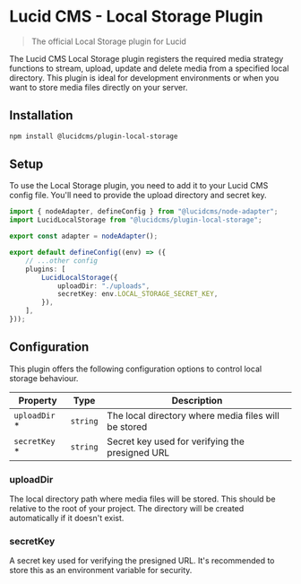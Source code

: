 # Lucid CMS - Local Storage Plugin

> The official Local Storage plugin for Lucid

The Lucid CMS Local Storage plugin registers the required media strategy functions to stream, upload, update and delete media from a specified local directory. This plugin is ideal for development environments or when you want to store media files directly on your server.

## Installation

```bash
npm install @lucidcms/plugin-local-storage
```

## Setup

To use the Local Storage plugin, you need to add it to your Lucid CMS config file. You'll need to provide the upload directory and secret key.

```typescript
import { nodeAdapter, defineConfig } from "@lucidcms/node-adapter";
import LucidLocalStorage from "@lucidcms/plugin-local-storage";

export const adapter = nodeAdapter();

export default defineConfig((env) => ({
    // ...other config
    plugins: [
        LucidLocalStorage({
            uploadDir: "./uploads",
            secretKey: env.LOCAL_STORAGE_SECRET_KEY,
        }),
    ],
}));
```

## Configuration

This plugin offers the following configuration options to control local storage behaviour.

| Property | Type | Description |
|----------|------|-------------|
| `uploadDir` * | `string` | The local directory where media files will be stored |
| `secretKey` * | `string` | Secret key used for verifying the presigned URL |

### uploadDir

The local directory path where media files will be stored. This should be relative to the root of your project. The directory will be created automatically if it doesn't exist.

### secretKey

A secret key used for verifying the presigned URL. It's recommended to store this as an environment variable for security.
